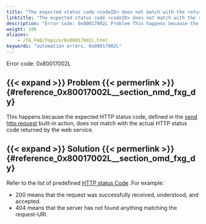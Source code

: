 ```yaml
--- 
title: "The expected status code <codeID> does not match with the returned code <codeID>."
linktitle: "The expected status code <codeID> does not match with the returned code <codeID>."
description: "Error code: 0x80017002L Problem This happens because the expected HTTP status code, defined in the send http request built-in action, does not match with the actual HTTP status code returned by the ..."
weight: 106
aliases: 
    - /TA_FAQ/Topics/0x80017002L.html
keywords: "automation errors, 0x80017002L"
---
```


Error code: 0x80017002L

## {{< expand >}} Problem {{< permerlink >}} {#reference_0x80017002L__section_nmd_fxg_dy} 

This happens because the expected HTTP status code, defined in the [send http request](/automation-guide/action-based-testing-language/built-in-actions/system-actions/web-services/send-http-request) built-in action, does not match with the actual HTTP status code returned by the web service.

## {{< expand >}} Solution {{< permerlink >}} {#reference_0x80017002L__section_omd_fxg_dy} 

Refer to the list of predefined [HTTP status Code](https://www.w3.org/Protocols/rfc2616/rfc2616-sec10.html) .For example:

-   200 means that the request was successfully received, understood, and accepted.
-   404 means that the server has not found anything matching the request-URI.




